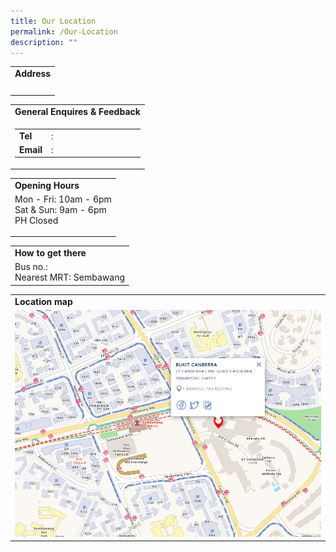 ```yaml
---
title: Our Location
permalink: /Our-Location
description: ""
---
```

<table border="0" width="100%">
        <tbody><tr>
            <td><b>Address</b></td>
        </tr>
        <tr>
            <td>&nbsp;</td>
        </tr>
    </tbody>
</table>
    
<table border="0" width="100%">
        <tbody><tr>
            <td><b>General Enquires &amp; Feedback</b></td>
        </tr>
        <tr>
            <td>
                <table border="0" width="100%">
                    <tbody><tr>
                        <td width="20%"><b>Tel</b></td>
                        <td width="5%">:</td>
                        <td width="75%"></td>
                    </tr>
                    <tr>
                        <td width="20%"><b>Email</b></td>
                        <td width="5%">:</td>
                        <td width="75%"></td>
                    </tr>
                </tbody></table>
            </td>
        </tr>
    </tbody></table>
    
<table border="0" width="100%">
        <tbody><tr>
            <td><b>Opening Hours</b></td>
        </tr>
        <tr>
            <td>
                Mon - Fri: 10am - 6pm<br>
                Sat &amp; Sun: 9am - 6pm<br>
                PH Closed<p></p>
            </td>
        </tr>
    </tbody></table>
    
<table border="0" width="100%">
        <tbody><tr>
            <td><b>How to get there</b></td>
        </tr>
        <tr>
            <td>
                Bus no.:<br>
                Nearest MRT: Sembawang
            </td>
        </tr>
    </tbody></table>
    
<table border="0" width="100%">
        <tbody><tr>
            <td><b>Location map</b></td>
        </tr>
        <tr>
            <td>
							<a href="https://www.onemap.gov.sg/amm/amm.html?mapStyle=Default&zoomLevel=15&marker=latLng:1.44826336410158,103.82276363189!colour:red&popupWidth=200">
                <img src="/images/BukitCanberra.jpg" alt="Bukit Canberra"/>
							</a>
            </td>
        </tr>
    </tbody></table>